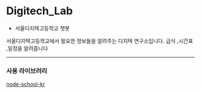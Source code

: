 # Digitech_Lab
- 서울디지텍고등학교 챗봇

서울디지텍고등학교에서 필요한 정보들을 알려주는 디지텍 연구소입니다.
급식 ,시간표 ,일정을 알려줍니다
***



### 사용 라이브러리
[node-school-kr](https://github.com/leegeunhyeok/node-school-kr)
